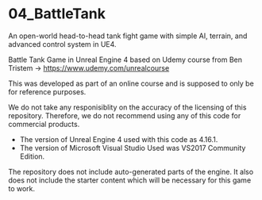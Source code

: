 # 04_BattleTank
An open-world head-to-head tank fight game with simple AI, terrain, and advanced control system in UE4.

Battle Tank Game in Unreal Engine 4 based on Udemy course from Ben Tristem -> https://www.udemy.com/unrealcourse

This was developed as part of an online course and is supposed to only be for reference purposes.

We do not take any responisiblity on the accuracy of the licensing of this repository. Therefore, we do not recommend using any of this code for commercial products.

 * The version of Unreal Engine 4 used with this code as 4.16.1.
 * The version of Microsoft Visual Studio Used was VS2017 Community Edition.

The repository does not include auto-generated parts of the engine. It also does not include the starter content which will be necessary for this game to work.
